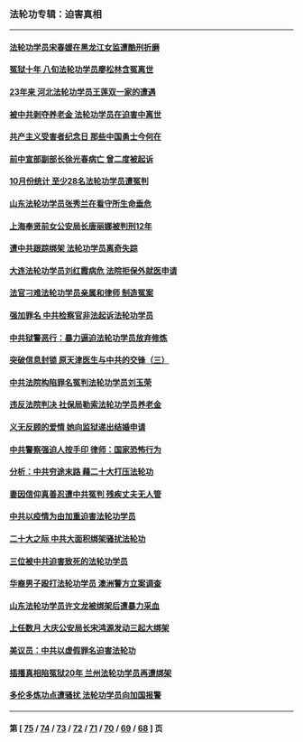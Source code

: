 ### 法轮功专辑：迫害真相
---
#### [法轮功学员宋春媛在黑龙江女监遭酷刑折磨](../../pages/nf4379/n13865630.md?11160430) 
#### [冤狱十年 八旬法轮功学员廖松林含冤离世](../../pages/nf4379/n13864239.md?11160430) 
#### [23年来 河北法轮功学员王莲双一家的遭遇](../../pages/nf4379/n13863330.md?11160430) 
#### [被中共剥夺养老金 法轮功学员在迫害中离世](../../pages/nf4379/n13861877.md?11160430) 
#### [共产主义受害者纪念日 那些中国勇士今何在](../../pages/nf4379/n13861994.md?11160430) 
#### [前中宣部副部长徐光春病亡 曾二度被起诉](../../pages/nf4379/n13857638.md?11160430) 
#### [10月份统计 至少28名法轮功学员遭冤判](../../pages/nf4379/n13861128.md?11160430) 
#### [山东法轮功学员张秀兰在看守所生命垂危](../../pages/nf4379/n13860281.md?11160430) 
#### [上海奉贤前女公安局长唐丽娜被判刑12年](../../pages/nf4379/n13859528.md?11160430) 
#### [遭中共跟踪绑架 法轮功学员离奇失踪](../../pages/nf4379/n13856504.md?11160430) 
#### [大连法轮功学员刘红霞病危 法院拒保外就医申请](../../pages/nf4379/n13856678.md?11160430) 
#### [法官刁难法轮功学员亲属和律师 制造冤案](../../pages/nf4379/n13853873.md?11160430) 
#### [强加罪名 中共检察官非法起诉法轮功学员](../../pages/nf4379/n13852456.md?11160430) 
#### [中共狱警恶行：暴力逼迫法轮功学员放弃修炼](../../pages/nf4379/n13851207.md?11160430) 
#### [突破信息封锁 原天津医生与中共的交锋（三）](../../pages/nf4379/n13849718.md?11160430) 
#### [中共法院构陷罪名冤判法轮功学员刘玉荣](../../pages/nf4379/n13850139.md?11160430) 
#### [违反法院判决 社保局勒索法轮功学员养老金](../../pages/nf4379/n13847343.md?11160430) 
#### [义无反顾的爱情 她向监狱递出结婚申请](../../pages/nf4379/n13849716.md?11160430) 
#### [中共警察强迫人按手印 律师：国家恐怖行为](../../pages/nf4379/n13848797.md?11160430) 
#### [分析：中共穷途末路 藉二十大打压法轮功](../../pages/nf4379/n13847577.md?11160430) 
#### [妻因信仰真善忍遭中共冤判 残疾丈夫无人管](../../pages/nf4379/n13844598.md?11160430) 
#### [中共以疫情为由加重迫害法轮功学员](../../pages/nf4379/n13845591.md?11160430) 
#### [二十大之际 中共大面积绑架骚扰法轮功](../../pages/nf4379/n13846381.md?11160430) 
#### [三位被中共迫害致死的法轮功学员](../../pages/nf4379/n13843974.md?11160430) 
#### [华裔男子殴打法轮功学员 澳洲警方立案调查](../../pages/nf4379/n13843606.md?11160430) 
#### [山东法轮功学员许文龙被绑架后遭暴力采血](../../pages/nf4379/n13842524.md?11160430) 
#### [上任数月 大庆公安局长宋鸿源发动三起大绑架](../../pages/nf4379/n13841775.md?11160430) 
#### [美议员：中共以虚假罪名迫害法轮功](../../pages/nf4379/n13841083.md?11160430) 
#### [插播真相陷冤狱20年 兰州法轮功学员再遭绑架](../../pages/nf4379/n13840946.md?11160430) 
#### [多伦多炼功点遭骚扰 法轮功学员向加国报警](../../pages/nf4379/n13840401.md?11160430) 

---
#### 第 [ [75](./75.md?11160430) / [74](./74.md?11160430) / [73](./73.md?11160430) / [72](./72.md?11160430) / [71](./71.md?11160430) / [70](./70.md?11160430) / [69](./69.md?11160430) / [68](./68.md?11160430) ] 页
